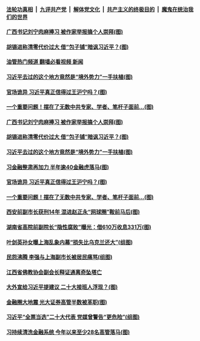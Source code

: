 ####  [法轮功真相](../../../../basic/blob/master/README.md?t=04270301) &nbsp;|&nbsp; [九评共产党](../../../../9ping.md/blob/master/README.md?t=04270301) &nbsp;|&nbsp; [解体党文化](../../../../jtdwh.md/blob/master/README.md?t=04270301)  &nbsp;|&nbsp; [共产主义的终极目的](../../../../gczydzjmd.md/blob/master/README.md?t=04270301) &nbsp;|&nbsp; [魔鬼在统治我们的世界](../../../../mgztzwmdsj.md/blob/master/README.md?t=04270301) 

#### [广西书记刘宁肉麻捧习 被作家举报搞个人崇拜(图)](../pages/p2/1004615.md?t=04270301) 

#### [胡锡进称清零代价过大 借“包子铺”暗讽习近平？(图)](../pages/p2/1004667.md?t=04270301) 

#### [油管热门频道 翻墙必看视频 新闻](http://78.141.244.201:81/youtube.html?04270301)

#### [习近平去过的这个地方竟然是“境外势力”一手扶植(图)](../pages/p2/1004677.md?t=04270301) 

#### [官场诡异 习近平真正信得过王沪宁吗？(图)](../pages/p2/1004641.md?t=04270301) 


#### [一个重要问题！摆在了无数中共专家、学者、笔杆子面前...(图)](../pages/p2/1004539.md?t=04270301) 

#### [广西书记刘宁肉麻捧习 被作家举报搞个人崇拜(图)](../pages/p2/1004615.md?t=04270301) 


#### [胡锡进称清零代价过大 借“包子铺”暗讽习近平？(图)](../pages/p2/1004667.md?t=04270301) 

#### [习近平去过的这个地方竟然是“境外势力”一手扶植(图)](../pages/p2/1004677.md?t=04270301) 


#### [习金融整肃再加力 半年逾40金融虎落马(图)](../pages/p2/1004659.md?t=04270301) 

#### [官场诡异 习近平真正信得过王沪宁吗？(图)](../pages/p2/1004641.md?t=04270301) 


#### [一个重要问题！摆在了无数中共专家、学者、笔杆子面前...(图)](../pages/p2/1004539.md?t=04270301) 

#### [西安前副市长获刑14年 混进赵正永“网球圈”鞍前马后(图)](../pages/p2/1004526.md?t=04270301) 



#### [湖南省高院前副院长“隐性腐败”曝光：借610万收息331万(图)](../pages/p2/1004528.md?t=04270301) 

#### [叶剑英孙女曝上海乱象内幕“损失比乌克兰还大”(组图)](../pages/p2/1004428.md?t=04270301) 

#### [民怨沸腾 李强与上海副市长被居民痛骂(组图)](../pages/p2/1004514.md?t=04270301) 

#### [江西省佛教协会副会长释证通离奇坠塔亡](../pages/p2/1004509.md?t=04270301) 

#### [大外宣给习近平提建议 二十大接班人浮现？(图)](../pages/p2/1004437.md?t=04270301) 

#### [金融圈大地震 光大证券高管半数被革职(图)](../pages/p2/1004415.md?t=04270301) 

#### [习近平“全票当选”二十大代表 党媒曾警告“更危险”(组图)](../pages/p2/1004344.md?t=04270301) 

#### [习持续清洗金融系统 今年以来至少28名高管落马(图)](../pages/p2/1004372.md?t=04270301) 

<img src='http://gfw-breaker.win/goodnews/indexes/p2.md' width='0px' height='0px'/>
